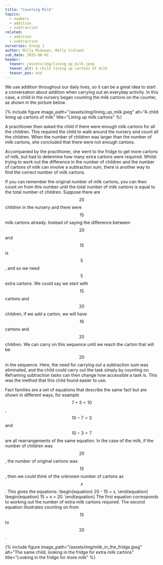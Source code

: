 ```yaml
---
title: "Counting Milk"
topics: 
  - numbers
  - addition
  - subtraction
related: 
  - addition
  - subtraction
nurseries: Group 1
author: Milly McGowan, Molly Ireland
sub_date: 2025-08-01
header:
  teaser: /assets/img/lining_up_milk.jpeg
  teaser_alt: A child lining up cartons of milk
  teaser_pos: mid
---
```

We use addition throughout our daily lives, so it can be a great idea to start a conversation about addition when carrying out an everyday activity. In this case, a child in the nursery began counting the milk cartons on the counter, as shown in the picture below. 

{% include figure image_path="/assets/img/lining_up_milk.jpeg" alt="A child lining up cartons of milk" title="Lining up milk cartons" %}

A practitioner then asked the child if there were enough milk cartons for all the children. This required the child to walk around the nursery and count all the children. When the number of children was larger than the number of milk cartons, she concluded that there were not enough cartons. 

Accompanied by the practitioner, she went to the fridge to get more cartons of milk, but had to determine how many extra cartons were required. Whilst trying to work out the difference in the number of children and the number of cartons of milk can involve a subtraction sum, there is another way to find the correct number of milk cartons. 

If you can remember the original number of milk cartons, you can then count on from this number until the total number of milk cartons is equal to the total number of children. Suppose there are $$20$$ children in the nursery and there were $$15$$ milk cartons already. Instead of saying the difference between $$20$$ and $$15$$ is $$5$$, and so we need $$5$$ extra cartons. We could say we start with $$15$$ cartons and $$20$$ children, if we add a carton, we will have $$16$$ cartons and $$20$$ children. We can carry on this sequence until we reach the carton that will be $$20$$ in the sequence. Here, the need for carrying out a subtraction sum was eliminated, and the child could carry out the task simply by counting on. Reframing subtraction tasks can then change how accessible a task is. This was the method that this child found easier to use. 

Fact families are a set of equations that describe the same fact but are shown in different ways, for example $$7+3=10$$, $$10-7=3$$ and $$10-3=7$$ are all rearrangements of the same equation. In the case of the milk, if the number of children was $$20$$, the number of original cartons was $$15$$, then we could think of the unknown number of cartons as $$x$$. This gives the equations:
\begin{equation}
20 - 15 = x,
\end{equation}
\begin{equation}
15 + x = 20.
\end{equation}
The first equation corresponds to working out the number of extra milk cartons required. The second equation illustrates counting on from $$15$$ to $$20$$.  

{% include figure image_path="/assets/img/milk_in_the_fridge.jpeg" alt="The same child, looking in the fridge for extra milk cartons" title="Looking in the fridge for more milk" %}
